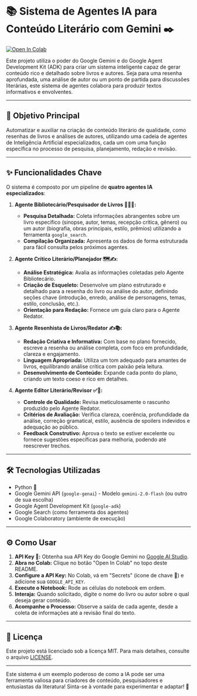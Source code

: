 # 📚 Sistema de Agentes IA para Conteúdo Literário com Gemini ✒️

[![Open In Colab](https://colab.research.google.com/assets/colab-badge.svg)](https://colab.research.google.com/github/avrilstihler/Agentes-IA-Conteudo-Literario/blob/main/sistema_agentes_livros_gemini.ipynb)


Este projeto utiliza o poder do Google Gemini e do Google Agent Development Kit (ADK) para criar um sistema inteligente capaz de gerar conteúdo rico e detalhado sobre livros e autores. Seja para uma resenha aprofundada, uma análise de autor ou um ponto de partida para discussões literárias, este sistema de agentes colabora para produzir textos informativos e envolventes.

---

## 🎯 Objetivo Principal

Automatizar e auxiliar na criação de conteúdo literário de qualidade, como resenhas de livros e análises de autores, utilizando uma cadeia de agentes de Inteligência Artificial especializados, cada um com uma função específica no processo de pesquisa, planejamento, redação e revisão.

---

## ✨ Funcionalidades Chave

O sistema é composto por um pipeline de **quatro agentes IA especializados**:

1.  **Agente Bibliotecário/Pesquisador de Livros 🧑‍🏫📖:**
    *   **Pesquisa Detalhada:** Coleta informações abrangentes sobre um livro específico (sinopse, autor, temas, recepção crítica, gênero) ou um autor (biografia, obras principais, estilo, prêmios) utilizando a ferramenta `google_search`.
    *   **Compilação Organizada:** Apresenta os dados de forma estruturada para fácil consulta pelos próximos agentes.

2.  **Agente Crítico Literário/Planejador 🗺️✍️:**
    *   **Análise Estratégica:** Avalia as informações coletadas pelo Agente Bibliotecário.
    *   **Criação de Esqueleto:** Desenvolve um plano estruturado e detalhado para a resenha do livro ou análise do autor, definindo seções chave (introdução, enredo, análise de personagens, temas, estilo, conclusão, etc.).
    *   **Orientação para Redação:** Fornece um guia claro para o Agente Redator.

3.  **Agente Resenhista de Livros/Redator ✍️📚:**
    *   **Redação Criativa e Informativa:** Com base no plano fornecido, escreve a resenha ou análise completa, com foco em profundidade, clareza e engajamento.
    *   **Linguagem Apropriada:** Utiliza um tom adequado para amantes de livros, equilibrando análise crítica com paixão pela leitura.
    *   **Desenvolvimento de Conteúdo:** Expande cada ponto do plano, criando um texto coeso e rico em detalhes.

4.  **Agente Editor Literário/Revisor ✅🧐:**
    *   **Controle de Qualidade:** Revisa meticulosamente o rascunho produzido pelo Agente Redator.
    *   **Critérios de Avaliação:** Verifica clareza, coerência, profundidade da análise, correção gramatical, estilo, ausência de spoilers indevidos e adequação ao público.
    *   **Feedback Construtivo:** Aprova o texto se estiver excelente ou fornece sugestões específicas para melhoria, podendo até reescrever trechos.

---

## 🛠️ Tecnologias Utilizadas

*   Python 🐍
*   Google Gemini API (`google-genai`) - Modelo `gemini-2.0-flash` (ou outro de sua escolha)
*   Google Agent Development Kit (`google-adk`)
*   Google Search (como ferramenta dos agentes)
*   Google Colaboratory (ambiente de execução)

---

## ⚙️ Como Usar

1.  **API Key 🔑:** Obtenha sua API Key do Google Gemini no [Google AI Studio](https://aistudio.google.com/app/apikey).
2.  **Abra no Colab:** Clique no botão "Open In Colab" no topo deste README.
3.  **Configure a API Key:** No Colab, vá em "Secrets" (ícone de chave 🔑) e adicione sua `GOOGLE_API_KEY`.
4.  **Execute o Notebook:** Rode as células do notebook em ordem.
5.  **Interaja:** Quando solicitado, digite o nome do livro ou autor sobre o qual deseja gerar conteúdo.
6.  **Acompanhe o Processo:** Observe a saída de cada agente, desde a coleta de informações até a revisão final do texto.

---

## 📄 Licença
Este projeto está licenciado sob a licença MIT.
Para mais detalhes, consulte o arquivo [LICENSE](./LICENSE).

---

Este sistema é um exemplo poderoso de como a IA pode ser uma ferramenta valiosa para criadores de conteúdo, pesquisadores e entusiastas da literatura! Sinta-se à vontade para experimentar e adaptar! 🎉
